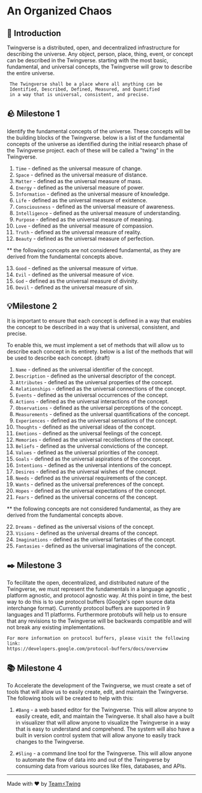 # An Organized Chaos

## 📖 Introduction

Twingverse is a distributed, open, and decentralized infrastructure for describing the universe.
Any object, person, place, thing, event, or concept can be described in the Twingverse.
starting with the most basic, fundamental, and universal concepts, the Twingverse will grow
to describe the entire universe.

     The Twingverse shall be a place where all anything can be 
     Identified, Described, Defined, Measured, and Quantified 
     in a way that is universal, consistent, and precise.

## 🪨 Milestone 1 
Identify the fundamental concepts of the universe.
These concepts will be the building blocks of the Twingverse.
below is a list of the fundamental concepts of the universe as identified
during the initial research phase of the Twingverse project.
each of these will be called a "twing" in the Twingverse.

1. `Time` - defined as the universal measure of change.
2. `Space` - defined as the universal measure of distance.
3. `Matter` - defined as the universal measure of mass.
4. `Energy` - defined as the universal measure of power.
5. `Information` - defined as the universal measure of knowledge.
6. `Life` - defined as the universal measure of existence.
7. `Consciousness` - defined as the universal measure of awareness.
8. `Intelligence` - defined as the universal measure of understanding.
9. `Purpose` - defined as the universal measure of meaning.
10. `Love` - defined as the universal measure of compassion.
11. `Truth` - defined as the universal measure of reality.
12. `Beauty` - defined as the universal measure of perfection.

** the following concepts are not considered fundamental,
 as they are derived from the fundamental concepts above.
 
13. `Good` - defined as the universal measure of virtue.
14. `Evil` - defined as the universal measure of vice.
15. `God` - defined as the universal measure of divinity.
16. `Devil` - defined as the universal measure of sin.



## 💡Milestone 2
It is important to ensure that each concept is defined in a way that enables
the concept to be described in a way that is universal, consistent, and precise.

To enable this, we must implement a set of methods that will allow us to
describe each concept in its entirety. below is a list of the methods 
that will be used to describe each concept. (draft)

1. `Name` - defined as the universal identifier of the concept.
2. `Description` - defined as the universal descriptor of the concept.
3. `Attributes` - defined as the universal properties of the concept.
4. `Relationships` - defined as the universal connections of the concept.
5. `Events` - defined as the universal occurrences of the concept.
6. `Actions` - defined as the universal interactions of the concept.
7. `Observations` - defined as the universal perceptions of the concept.
8. `Measurements` - defined as the universal quantifications of the concept.
9. `Experiences` - defined as the universal sensations of the concept.
10. `Thoughts` - defined as the universal ideas of the concept.
11. `Emotions` - defined as the universal feelings of the concept.
12. `Memories` - defined as the universal recollections of the concept.
13. `Beliefs` - defined as the universal convictions of the concept.
14. `Values` - defined as the universal priorities of the concept.
15. `Goals` - defined as the universal aspirations of the concept.
16. `Intentions` - defined as the universal intentions of the concept.
17. `Desires` - defined as the universal wishes of the concept.
18. `Needs` - defined as the universal requirements of the concept.
19. `Wants` - defined as the universal preferences of the concept.
20. `Hopes` - defined as the universal expectations of the concept.
21. `Fears` - defined as the universal concerns of the concept.

** the following concepts are not considered fundamental,
 as they are derived from the fundamental concepts above.
 
22. `Dreams` - defined as the universal visions of the concept.
23. `Visions` - defined as the universal dreams of the concept.
24. `Imaginations` - defined as the universal fantasies of the concept.
25. `Fantasies` - defined as the universal imaginations of the concept.



## ✒️ Milestone 3
To fecilitate the open, decentralized, and distributed nature of the Twingverse,
we must represent the fundamentals in a language agnostic , platform agnostic, and
protocol agnostic way. At this point in time, the best way to do this is to use
protocol buffers (Google's open source data interchange format).
Currently protocol buffers are supported in 9 languages and 11 platforms.
Furthermore protobufs will help us to ensure that any revisions to the Twingverse
will be backwards compatible and will not break any existing implementations.

    For more information on protocol buffers, please visit the following link:
    https://developers.google.com/protocol-buffers/docs/overview



## 📚 Milestone 4
To Accelerate the development of the Twingverse, we must create a set of tools
that will allow us to easily create, edit, and maintain the Twingverse.
The following tools will be created to help with this:

1. `#Bang` - a web based editor for the Twingverse. This will allow anyone to
easily create, edit, and maintain the Twingverse. It shall also have a built in
visualizer that will allow anyone to visualize the Twingverse in a way that is
easy to understand and comprehend. The system will also have a built in 
version control system that will allow anyone to easily track changes to the
Twingverse. 

2. `#Sling` - a command line tool for the Twingverse. This will allow anyone to
automate the flow of data into and out of the Twingverse by consuming data from
various sources like files, databases, and APIs.



---

Made with ❤️ by [Team⚡Twing](https://twing.ae)
